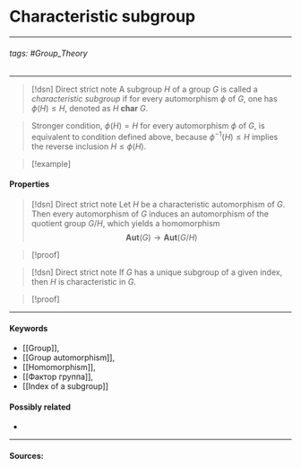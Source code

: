 # Characteristic subgroup
***
###### tags: #Group_Theory 
***
>[!dsn] Direct strict note
>A subgroup $H$ of a group $G$ is called a *characteristic subgroup* if for every automorphism $\phi$ of $G$, one has $\phi(H)\leqslant H$, denoted as $H\;\textbf{char}\;G$.

>Stronger condition, $\phi(H)=H$ for every automorphism $\phi$ of $G$, is equivalent to condition defined above, because $\phi^{-1}(H)\leqslant H$ implies the reverse inclusion $H\leqslant\phi(H)$.

>[!example] 
>
#### Properties
>[!dsn] Direct strict note
>Let $H$ be a characteristic automorphism of $G$. Then every automorphism of $G$ induces an automorphism of the quotient group $G/H$, which yields a homomorphism $$\textbf{Aut}(G)\to\textbf{Aut}(G/H)$$

>[!proof]
>

>[!dsn] Direct strict note
>If $G$ has a unique subgroup of a given index, then $H$ is characteristic in $G$.

>[!proof]
>
***
#### Keywords
- [[Group]],
- [[Group automorphism]],
- [[Homomorphism]],
- [[Фактор группа]],
- [[Index of a subgroup]]
#### Possibly related
- 
***
#### Sources: